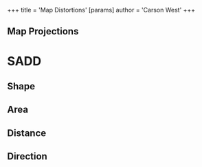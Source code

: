 +++
 title = 'Map Distortions'
[params]
	author = 'Carson West'
+++
## Map Projections

# SADD

## Shape
## Area
## Distance
## Direction